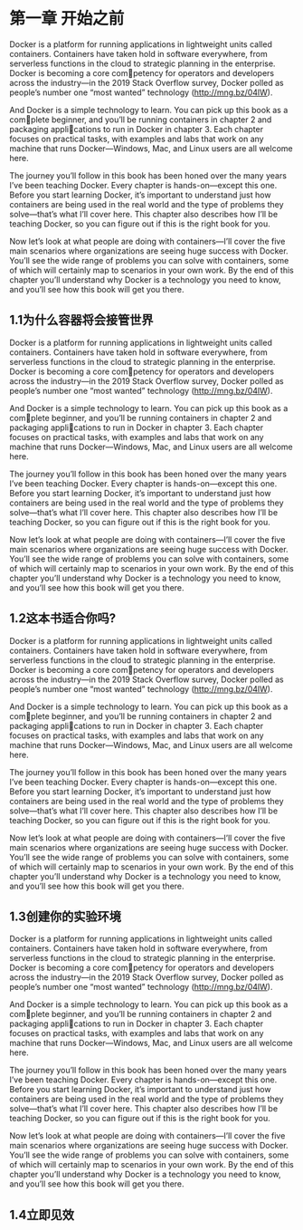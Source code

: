 # 第一章 开始之前

Docker is a platform for running applications in lightweight units called containers.
Containers have taken hold in software everywhere, from serverless functions in
the cloud to strategic planning in the enterprise. Docker is becoming a core competency for operators and developers across the industry—in the 2019 Stack
Overflow survey, Docker polled as people’s number one “most wanted” technology
(http://mng.bz/04lW).

 And Docker is a simple technology to learn. You can pick up this book as a complete beginner, and you’ll be running containers in chapter 2 and packaging applications to run in Docker in chapter 3. Each chapter focuses on practical tasks, with
examples and labs that work on any machine that runs Docker—Windows, Mac,
and Linux users are all welcome here.

 The journey you’ll follow in this book has been honed over the many years I’ve
been teaching Docker. Every chapter is hands-on—except this one. Before you start
learning Docker, it’s important to understand just how containers are being used in
the real world and the type of problems they solve—that’s what I’ll cover here. This
chapter also describes how I’ll be teaching Docker, so you can figure out if this is
the right book for you. 

 Now let’s look at what people are doing with containers—I’ll cover the five main
scenarios where organizations are seeing huge success with Docker. You’ll see the
wide range of problems you can solve with containers, some of which will certainly
map to scenarios in your own work. By the end of this chapter you’ll understand
why Docker is a technology you need to know, and you’ll see how this book will get
you there.

## 1.1为什么容器将会接管世界
Docker is a platform for running applications in lightweight units called containers.
Containers have taken hold in software everywhere, from serverless functions in
the cloud to strategic planning in the enterprise. Docker is becoming a core competency for operators and developers across the industry—in the 2019 Stack
Overflow survey, Docker polled as people’s number one “most wanted” technology
(http://mng.bz/04lW).

 And Docker is a simple technology to learn. You can pick up this book as a complete beginner, and you’ll be running containers in chapter 2 and packaging applications to run in Docker in chapter 3. Each chapter focuses on practical tasks, with
examples and labs that work on any machine that runs Docker—Windows, Mac,
and Linux users are all welcome here.

 The journey you’ll follow in this book has been honed over the many years I’ve
been teaching Docker. Every chapter is hands-on—except this one. Before you start
learning Docker, it’s important to understand just how containers are being used in
the real world and the type of problems they solve—that’s what I’ll cover here. This
chapter also describes how I’ll be teaching Docker, so you can figure out if this is
the right book for you. 

 Now let’s look at what people are doing with containers—I’ll cover the five main
scenarios where organizations are seeing huge success with Docker. You’ll see the
wide range of problems you can solve with containers, some of which will certainly
map to scenarios in your own work. By the end of this chapter you’ll understand
why Docker is a technology you need to know, and you’ll see how this book will get
you there.
## 1.2这本书适合你吗?
Docker is a platform for running applications in lightweight units called containers.
Containers have taken hold in software everywhere, from serverless functions in
the cloud to strategic planning in the enterprise. Docker is becoming a core competency for operators and developers across the industry—in the 2019 Stack
Overflow survey, Docker polled as people’s number one “most wanted” technology
(http://mng.bz/04lW).

 And Docker is a simple technology to learn. You can pick up this book as a complete beginner, and you’ll be running containers in chapter 2 and packaging applications to run in Docker in chapter 3. Each chapter focuses on practical tasks, with
examples and labs that work on any machine that runs Docker—Windows, Mac,
and Linux users are all welcome here.

 The journey you’ll follow in this book has been honed over the many years I’ve
been teaching Docker. Every chapter is hands-on—except this one. Before you start
learning Docker, it’s important to understand just how containers are being used in
the real world and the type of problems they solve—that’s what I’ll cover here. This
chapter also describes how I’ll be teaching Docker, so you can figure out if this is
the right book for you. 

 Now let’s look at what people are doing with containers—I’ll cover the five main
scenarios where organizations are seeing huge success with Docker. You’ll see the
wide range of problems you can solve with containers, some of which will certainly
map to scenarios in your own work. By the end of this chapter you’ll understand
why Docker is a technology you need to know, and you’ll see how this book will get
you there.
## 1.3创建你的实验环境
Docker is a platform for running applications in lightweight units called containers.
Containers have taken hold in software everywhere, from serverless functions in
the cloud to strategic planning in the enterprise. Docker is becoming a core competency for operators and developers across the industry—in the 2019 Stack
Overflow survey, Docker polled as people’s number one “most wanted” technology
(http://mng.bz/04lW).

 And Docker is a simple technology to learn. You can pick up this book as a complete beginner, and you’ll be running containers in chapter 2 and packaging applications to run in Docker in chapter 3. Each chapter focuses on practical tasks, with
examples and labs that work on any machine that runs Docker—Windows, Mac,
and Linux users are all welcome here.

 The journey you’ll follow in this book has been honed over the many years I’ve
been teaching Docker. Every chapter is hands-on—except this one. Before you start
learning Docker, it’s important to understand just how containers are being used in
the real world and the type of problems they solve—that’s what I’ll cover here. This
chapter also describes how I’ll be teaching Docker, so you can figure out if this is
the right book for you. 

 Now let’s look at what people are doing with containers—I’ll cover the five main
scenarios where organizations are seeing huge success with Docker. You’ll see the
wide range of problems you can solve with containers, some of which will certainly
map to scenarios in your own work. By the end of this chapter you’ll understand
why Docker is a technology you need to know, and you’ll see how this book will get
you there.

## 1.4立即见效